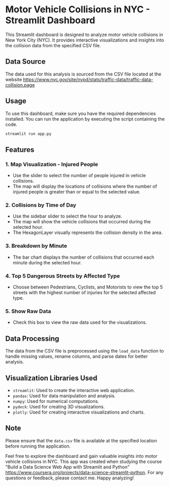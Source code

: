 # Motor Vehicle Collisions in NYC - Streamlit Dashboard

This Streamlit dashboard is designed to analyze motor vehicle collisions in New York City (NYC). It provides interactive visualizations and insights into the collision data from the specified CSV file.

## Data Source
The data used for this analysis is sourced from the CSV file located at the website https://www.nyc.gov/site/nypd/stats/traffic-data/traffic-data-collision.page

## Usage
To use this dashboard, make sure you have the required dependencies installed. You can run the application by executing the script containing the code.

```bash
streamlit run app.py
```

## Features

### 1. Map Visualization - Injured People
- Use the slider to select the number of people injured in vehicle collisions.
- The map will display the locations of collisions where the number of injured people is greater than or equal to the selected value.

### 2. Collisions by Time of Day
- Use the sidebar slider to select the hour to analyze.
- The map will show the vehicle collisions that occurred during the selected hour.
- The HexagonLayer visually represents the collision density in the area.

### 3. Breakdown by Minute
- The bar chart displays the number of collisions that occurred each minute during the selected hour.

### 4. Top 5 Dangerous Streets by Affected Type
- Choose between Pedestrians, Cyclists, and Motorists to view the top 5 streets with the highest number of injuries for the selected affected type.

### 5. Show Raw Data
- Check this box to view the raw data used for the visualizations.

## Data Processing
The data from the CSV file is preprocessed using the `load_data` function to handle missing values, rename columns, and parse dates for better analysis.

## Visualization Libraries Used
- `streamlit`: Used to create the interactive web application.
- `pandas`: Used for data manipulation and analysis.
- `numpy`: Used for numerical computations.
- `pydeck`: Used for creating 3D visualizations.
- `plotly`: Used for creating interactive visualizations and charts.

## Note
Please ensure that the `data.csv` file is available at the specified location before running the application.

Feel free to explore the dashboard and gain valuable insights into motor vehicle collisions in NYC. This app was created when studying the course "Build a Data Science Web App with Streamlit and Python" https://www.coursera.org/projects/data-science-streamlit-python.
For any questions or feedback, please contact me. Happy analyzing!
